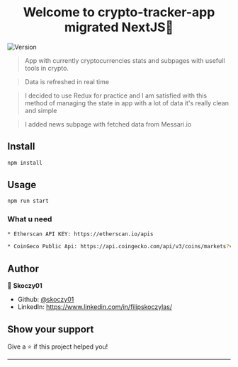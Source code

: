 <h1 align="center">Welcome to crypto-tracker-app migrated NextJS👋</h1>
<p>
  <img alt="Version" src="https://img.shields.io/badge/version-1.0-blue.svg?cacheSeconds=2592000" />
</p>

> App with currently cryptocurrencies stats and subpages with usefull tools in crypto.

> Data is refreshed in real time

> I decided to use Redux for practice and I am satisfied with this method of managing the state in app with a lot of data it's really clean and simple

> I added news subpage with fetched data from Messari.io


<!-- ### ✨ [Demo](https://cryptocurrencies-tracker-app.netlify.app/) -->

## Install

```sh
npm install
```

## Usage

```sh
npm run start
```

### What u need

```sh
* Etherscan API KEY: https://etherscan.io/apis

* CoinGeco Public Api: https://api.coingecko.com/api/v3/coins/markets?vs_currency=usd&order=market_cap_desc&per_page=50&page=1&sparkline=false&price_change_percentage=1h%2C24h%2C7d
```

## Author

👤 **Skoczy01**

- Github: [@skoczy01](https://github.com/skoczy01)
- LinkedIn: https://www.linkedin.com/in/filipskoczylas/

## Show your support

Give a ⭐️ if this project helped you!

---
